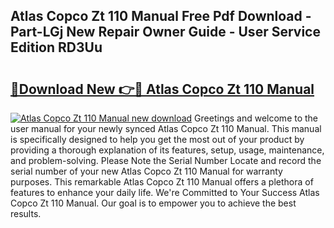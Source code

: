 ## Atlas Copco Zt 110 Manual Free Pdf Download - Part-LGj New Repair Owner Guide - User Service Edition RD3Uu

# <h2><a href="http://bc15604.oget.top/?id=Atlas+Copco+Zt+110+Manual">🔗Download New 👉🔴 Atlas Copco Zt 110 Manual</a></h2>

[![Atlas Copco Zt 110 Manual new download](https://i.imgur.com/5g1atiW.png)](http://bc15604.oget.top/?id=Atlas+Copco+Zt+110+Manual)
Greetings and welcome to the user manual for your newly synced Atlas Copco Zt 110 Manual. This manual is specifically designed to help you get the most out of your product by providing a thorough explanation of its features, setup, usage, maintenance, and problem-solving. Please Note the Serial Number Locate and record the serial number of your new Atlas Copco Zt 110 Manual for warranty purposes. This remarkable Atlas Copco Zt 110 Manual offers a plethora of features to enhance your daily life. We're Committed to Your Success Atlas Copco Zt 110 Manual. Our goal is to empower you to achieve the best results.
